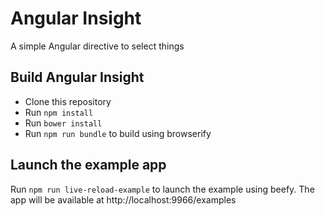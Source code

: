 # Angular Insight

A simple Angular directive to select things

## Build Angular Insight

* Clone this repository
* Run `npm install`
* Run `bower install`
* Run `npm run bundle` to build using browserify

## Launch the example app

Run `npm run live-reload-example` to launch the example using beefy. The app will be
available at http://localhost:9966/examples

